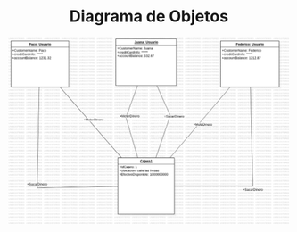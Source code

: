 <h1 align="center"> Diagrama de Objetos</h1>

<img src="https://github.com/DavidRiccio/Markdown/blob/main/DiagramasObjetos/DiagramaCajero/CajeroObjeto.png">